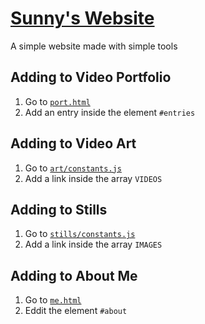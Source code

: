 # [Sunny's Website](https://sunnypork.github.io/)

A simple website made with simple tools

## Adding to Video Portfolio

1. Go to [`port.html`](./html/port.html)
1. Add an entry inside the element `#entries`

## Adding to Video Art

1. Go to [`art/constants.js`](./js/art/constants.js)
1. Add a link inside the array `VIDEOS`

## Adding to Stills

1. Go to [`stills/constants.js`](./js/stills/constants.js)
1. Add a link inside the array `IMAGES`

## Adding to About Me

1. Go to [`me.html`](./html/me.html)
1. Eddit the element `#about`

